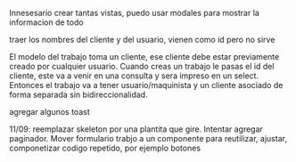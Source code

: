 
Innesesario crear tantas vistas, puedo usar modales para mostrar la informacion de todo

traer los nombres del cliente y del usuario, vienen como id pero no sirve

El modelo del trabajo toma un cliente, ese cliente debe estar previamente creado por cualquier usuario. Cuando creas un trabajo le pasas el id del cliente, este va a venir en una consulta y sera impreso en un select. Entonces el trabajo va a tener usuario/maquinista y un cliente asociado de forma separada sin bidireccionalidad.


agregar algunos toast

11/09: reemplazar skeleton por una plantita que gire. Intentar agregar paginador. Mover formulario trabjo a un componente para reutilizar, ajustar, componetizar codigo repetido, por ejemplo botones

